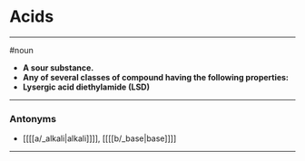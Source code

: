 # Acids
---
#noun
- **A sour substance.**
- **Any of several classes of compound having the following properties:**
- **Lysergic acid diethylamide (LSD)**
---
### Antonyms
- [[[[a/_alkali|alkali]]]], [[[[b/_base|base]]]]
---

